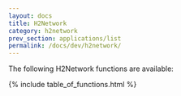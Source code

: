 ```yaml
---
layout: docs
title: H2Network
category: h2network
prev_section: applications/list
permalink: /docs/dev/h2network/
---
```


The following H2Network functions are available:

{% include table_of_functions.html %}
